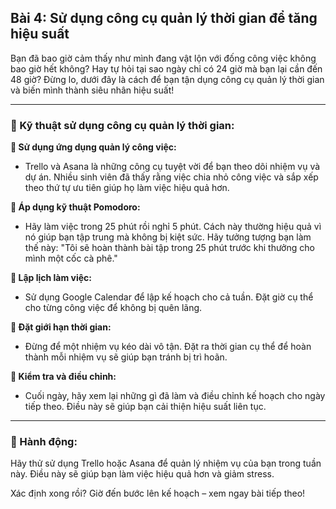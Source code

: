 ## Bài 4: Sử dụng công cụ quản lý thời gian để tăng hiệu suất

Bạn đã bao giờ cảm thấy như mình đang vật lộn với đống công việc không bao giờ hết không? Hay tự hỏi tại sao ngày chỉ có 24 giờ mà bạn lại cần đến 48 giờ? Đừng lo, dưới đây là cách để bạn tận dụng công cụ quản lý thời gian và biến mình thành siêu nhân hiệu suất!

---

### 📌 Kỹ thuật sử dụng công cụ quản lý thời gian:

**🔹 Sử dụng ứng dụng quản lý công việc:**
- Trello và Asana là những công cụ tuyệt vời để bạn theo dõi nhiệm vụ và dự án. Nhiều sinh viên đã thấy rằng việc chia nhỏ công việc và sắp xếp theo thứ tự ưu tiên giúp họ làm việc hiệu quả hơn.

**🔹 Áp dụng kỹ thuật Pomodoro:**
- Hãy làm việc trong 25 phút rồi nghỉ 5 phút. Cách này thường hiệu quả vì nó giúp bạn tập trung mà không bị kiệt sức. Hãy tưởng tượng bạn làm thế này: "Tôi sẽ hoàn thành bài tập trong 25 phút trước khi thưởng cho mình một cốc cà phê."

**🔹 Lập lịch làm việc:**
- Sử dụng Google Calendar để lập kế hoạch cho cả tuần. Đặt giờ cụ thể cho từng công việc để không bị quên lãng.

**🔹 Đặt giới hạn thời gian:**
- Đừng để một nhiệm vụ kéo dài vô tận. Đặt ra thời gian cụ thể để hoàn thành mỗi nhiệm vụ sẽ giúp bạn tránh bị trì hoãn.

**🔹 Kiểm tra và điều chỉnh:**
- Cuối ngày, hãy xem lại những gì đã làm và điều chỉnh kế hoạch cho ngày tiếp theo. Điều này sẽ giúp bạn cải thiện hiệu suất liên tục.

---

### 🚀 Hành động:

Hãy thử sử dụng Trello hoặc Asana để quản lý nhiệm vụ của bạn trong tuần này. Điều này sẽ giúp bạn làm việc hiệu quả hơn và giảm stress.

Xác định xong rồi? Giờ đến bước lên kế hoạch – xem ngay bài tiếp theo!